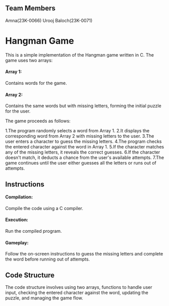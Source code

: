 ## Team Members
Amna(23K-0066)
Urooj Baloch(23K-0071)

# Hangman Game
This is a simple implementation of the Hangman game written in C. The game uses two arrays:

#### Array 1: 
Contains words for the game.

#### Array 2: 
Contains the same words but with missing letters, forming the initial puzzle for the user.

The game proceeds as follows:

1.The program randomly selects a word from Array 1.
2.It displays the corresponding word from Array 2 with missing letters to the user.
3.The user enters a character to guess the missing letters.
4.The program checks the entered character against the word in Array 1.
5.If the character matches any of the missing letters, it reveals the correct guesses.
6.If the character doesn't match, it deducts a chance from the user's available attempts.
7.The game continues until the user either guesses all the letters or runs out of attempts.


## Instructions

#### Compilation: 
Compile the code using a C compiler.
#### Execution: 
Run the compiled program.
#### Gameplay: 
Follow the on-screen instructions to guess the missing letters and complete the word before running out of attempts.


## Code Structure

The code structure involves using two arrays, functions to handle user input, checking the entered character against the word, updating the puzzle, and managing the game flow.
